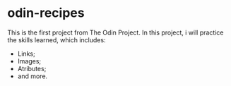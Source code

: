 # odin-recipes

This is the first project from The Odin Project.
In this project, i will practice the skills learned, which includes: 
- Links;
- Images;
- Atributes;
- and more.